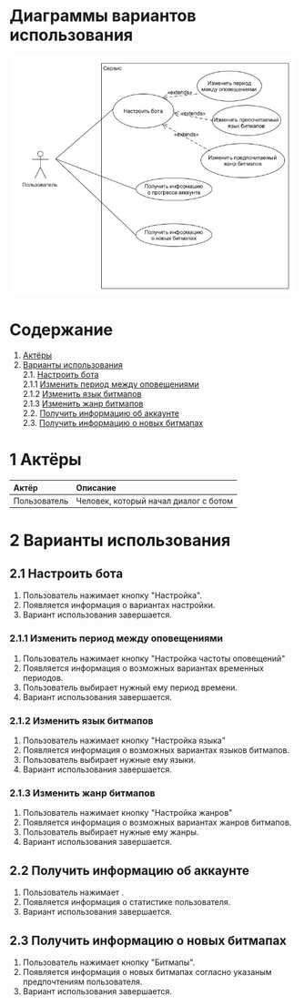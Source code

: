 # Диаграммы вариантов использования
![Диаграмма вариантов использования 1](/diagrams/images/UseCase.jpg)

# Содержание

1. [Актёры](#1) <br>
2. [Варианты использования](#2) <br>
    2.1. [Настроить бота](#2.1) <br>
      2.1.1 [Изменить период между оповещениями](#2.1.1) <br>
      2.1.2 [Изменить язык битмапов](#2.1.2) <br>
      2.1.3 [Изменить жанр битмапов](#2.1.3) <br>
    2.2. [Получить информацию об аккаунте](#2.2) <br>
    2.3. [Получить информацию о новых битмапах](#2.3) <br>
    
        
 <a name="1"/>
 
 # 1 Актёры
 
| Актёр | Описание |
|:--|:--|
| Пользователь | Человек, который начал диалог с ботом|

<a name="2"/>

# 2 Варианты использования

<a name="2.1"/>

## 2.1 Настроить бота
1. Пользователь нажимает кнопку "Настройка".
2. Появляется информация о вариантах настройки.
3. Вариант использования завершается.

<a name="2.1.1"/>

### 2.1.1 Изменить период между оповещениями
1. Пользователь нажимает кнопку "Настройка частоты оповещений"
2. Появляется информация о возможных вариантах временных периодов.
3. Пользователь выбирает нужный ему период времени.
4. Вариант использования завершается.

<a name="2.1.2"/>

### 2.1.2 Изменить язык битмапов
1. Пользователь нажимает кнопку "Настройка языка"
2. Появляется информация о возможных вариантах языков битмапов.
3. Пользователь выбирает нужные ему языки.
4. Вариант использования завершается.

<a name="2.1.3"/>

### 2.1.3 Изменить жанр битмапов
1. Пользователь нажимает кнопку "Настройка жанров"
2. Появляется информация о возможных вариантах жанров битмапов.
3. Пользователь выбирает нужные ему жанры.
4. Вариант использования завершается.

<a name="2.2"/>

## 2.2 Получить информацию об аккаунте
1. Пользователь нажимает .
2. Появляется информация о статистике пользователя.
3. Вариант использования завершается.

<a name="2.3"/>

## 2.3 Получить информацию о новых битмапах
1. Пользователь нажимает кнопку "Битмапы".
2. Появляется информация о новых битмапах согласно указаным предпочтениям пользователя.
3. Вариант использования завершается.
